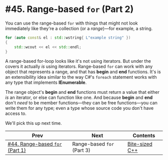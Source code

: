# #45. Range-based `for` (Part 2)

You can use the range-based `for` with things that might not look immediately like they're a collection (or a *range*)&mdash;for example, a string.

```cpp
for (auto const& el : std::wstring{ L"example string" })
{
    std::wcout << el << std::endl;
}
```

A range-based for-loop looks like it's not using iterators. But under the covers it actually *is* using iterators. Range-based `for` can work with any object that represents a range, and that has **begin** and **end** functions. It's is an extensibility idea similar to the way C#'s `foreach` statement works with any type that implements **IEnumerable**.

The range object's **begin** and **end** functions must return a value that either *is* an iterator, or else can function like one. And because **begin** and **end** don't *need* to be member functions&mdash;they can be free functions&mdash;you can write them for any type; even a type whose source code you don't have access to.

We'll pick this up next time.

|Prev|Next|Contents|
|-|-|-|
|[#44. Range-based `for` (Part 1)](044.md)|Range-based `for` (Part 3)|[Bite-sized C++](../README.md)|
